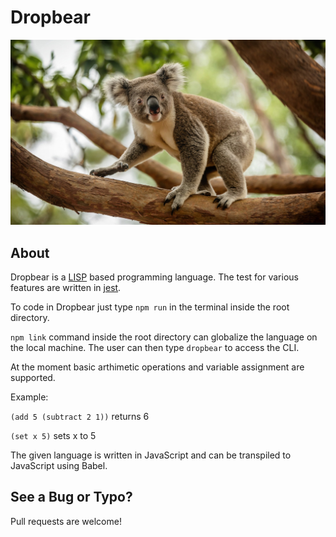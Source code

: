 # Dropbear 

![image](examples/image.jpg)
## About

Dropbear is a [LISP](https://en.wikipedia.org/wiki/Lisp_(programming_language)) based programming language. The test for various features are written in  [jest](https://jestjs.io/docs/en/getting-started).

To code in Dropbear just type
`npm run` in the terminal inside the root directory.

`npm link` command inside the root directory can globalize the language on the local machine. The user can then type `dropbear` to access the CLI.

At the moment basic arthimetic operations and variable assignment are supported.

Example:

`(add 5 (subtract 2 1))` returns 6

`(set x 5)` sets x to 5

The given language is written in JavaScript and can be transpiled to JavaScript using Babel. 
## See a Bug or Typo?

Pull requests are welcome!
